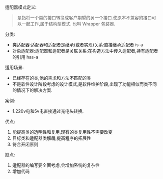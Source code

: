 适配器模式定义:
> 是指将一个类的接口转换成客户期望的另一个接口.使原本不兼容的接口可以一起工作,属于结构型模式.
> 也叫 Wrapper 包装器.

分类:
- 类适配器:适配器和适配者是继承(或者实现)关系:直接继承适配者 is-a
- 对象适配器:适配器和适配者是关联关系:在构造方法中传入适配者,持有适配者的引用 has-a

适用场景:
- 已经存在的类,他的需求和方法不匹配的类
- 不是软件设计阶段考虑的设计模式,是软件维护阶段,出现了功能相似而类不同的情况下的解决方案.

案例:
- 1.220v电和5v电直接通过充电头转换.

优点:
1. 能提高类的透明性和复用,现有的类复用性不需要改变
2. 目标类和适配器类解耦,提高程序的拓展性
3. 符合开闭原则

缺点:
1. 适配器的编写要全面考虑,会增加系统的复杂性
2. 增加代码
